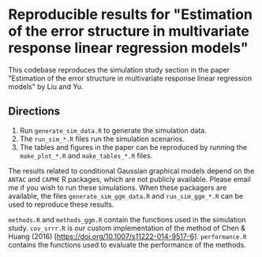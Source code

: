# Reproducible results for "Estimation of the error structure in multivariate response linear regression models"

This codebase reproduces the simulation study section in the paper "Estimation of the error structure in multivariate response linear regression models" by Liu and Yu.

## Directions

1. Run `generate_sim_data.R` to generate the simulation data.
2. The `run_sim_*.R` files run the simulation scenarios.
3. The tables and figures in the paper can be reproduced by running the `make_plot_*.R` and `make_tables_*.R` files.

The results related to conditional Gaussian graphical models depend on the `ANTAC` and `CAPME` R packages, which are not publicly available. Please email me if you wish to run these simulations.
When these packagers are available, the files `generate_sim_ggm_data.R` and `run_sim_ggm_*.R` can be used to reproduce these results.

`methods.R` and `methods_ggm.R` contain the functions used in the simulation study.
`cov_srrr.R` is our custom implementation of the method of Chen & Huang (2016) [https://doi.org/10.1007/s11222-014-9517-6].
`performance.R` contains the functions used to evaluate the performance of the methods.
